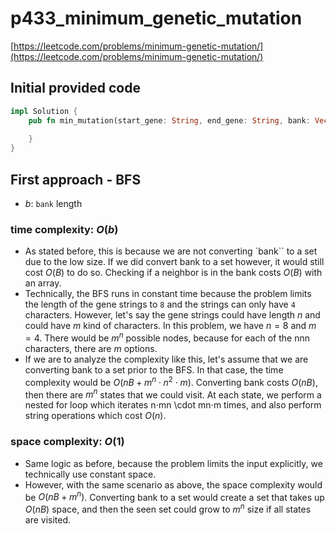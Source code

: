 # p433_minimum_genetic_mutation
[https://leetcode.com/problems/minimum-genetic-mutation/](https://leetcode.com/problems/minimum-genetic-mutation/)

## Initial provided code
```Rust
impl Solution {
    pub fn min_mutation(start_gene: String, end_gene: String, bank: Vec<String>) -> i32 {
        
    }
}
```

## First approach - BFS

- $b$: `bank` length

### time complexity: $O(b)$

- As stated before, this is because we are not converting `bank`` to a set due to the low size. If we did convert bank to a set however, it would still cost $O(B)$ to do so. Checking if a neighbor is in the bank costs $O(B)$ with an array.
- Technically, the BFS runs in constant time because the problem limits the length of the gene strings to `8` and the strings can only have `4` characters. However, let's say the gene strings could have length $n$ and could have $m$ kind of characters. In this problem, we have $n = 8$ and $m = 4$. There would be $m^n$ possible nodes, because for each of the nnn characters, there are $m$ options.
- If we are to analyze the complexity like this, let's assume that we are converting bank to a set prior to the BFS. In that case, the time complexity would be $O(nB + m^n \cdot n^2 \cdot m)$. Converting bank costs $O(nB)$, then there are $m^n$ states that we could visit. At each state, we perform a nested for loop which iterates n⋅mn \cdot mn⋅m times, and also perform string operations which cost $O(n)$.

### space complexity: $O(1)$
  
- Same logic as before, because the problem limits the input explicitly, we technically use constant space.
- However, with the same scenario as above, the space complexity would be $O(nB + m^n)$. Converting bank to a set would create a set that takes up $O(nB)$ space, and then the seen set could grow to $m^n$ size if all states are visited.


